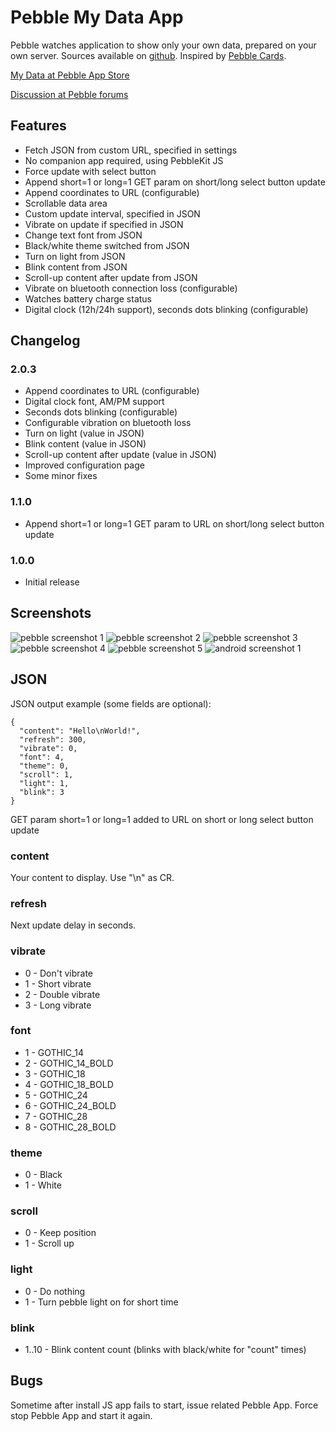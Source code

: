 # Pebble My Data App

Pebble watches application to show only your own data, prepared on your own server.
Sources available on [github](https://github.com/bahbka/pebble-my-data).
Inspired by [Pebble Cards](http://keanulee.com/pebblecards).

[My Data at Pebble App Store](https://apps.getpebble.com/applications/53b0607c94943f8e710001e2)

[Discussion at Pebble forums](http://forums.getpebble.com/discussion/13590/watch-app-sdk2-pebble-my-data-shows-your-data-json-prepared-on-your-own-server)

## Features

* Fetch JSON from custom URL, specified in settings
* No companion app required, using PebbleKit JS
* Force update with select button
* Append short=1 or long=1 GET param on short/long select button update
* Append coordinates to URL (configurable)
* Scrollable data area
* Custom update interval, specified in JSON
* Vibrate on update if specified in JSON
* Change text font from JSON
* Black/white theme switched from JSON
* Turn on light from JSON
* Blink content from JSON
* Scroll-up content after update from JSON
* Vibrate on bluetooth connection loss (configurable)
* Watches battery charge status
* Digital clock (12h/24h support), seconds dots blinking (configurable)

## Changelog

### 2.0.3

- Append coordinates to URL (configurable)
- Digital clock font, AM/PM support
- Seconds dots blinking (configurable)
- Configurable vibration on bluetooth loss
- Turn on light (value in JSON)
- Blink content (value in JSON)
- Scroll-up content after update (value in JSON)
- Improved configuration page
- Some minor fixes

### 1.1.0

- Append short=1 or long=1 GET param to URL on short/long select button update 

### 1.0.0

- Initial release

## Screenshots
![pebble screenshot 1](https://raw.githubusercontent.com/bahbka/pebble-my-data/master/stuff/screenshots/pebble-screenshot_2014-07-06_18-18-15.png)
![pebble screenshot 2](https://raw.githubusercontent.com/bahbka/pebble-my-data/master/stuff/screenshots/pebble-screenshot_2014-07-06_18-19-33.png)
![pebble screenshot 3](https://raw.githubusercontent.com/bahbka/pebble-my-data/master/stuff/screenshots/pebble-screenshot_2014-07-06_18-23-00.png)
![pebble screenshot 4](https://raw.githubusercontent.com/bahbka/pebble-my-data/master/stuff/screenshots/pebble-screenshot_2014-07-06_18-26-22.png)
![pebble screenshot 5](https://raw.githubusercontent.com/bahbka/pebble-my-data/master/stuff/screenshots/pebble-screenshot_2014-07-06_18-27-09.png)
![android screenshot 1](https://raw.githubusercontent.com/bahbka/pebble-my-data/master/stuff/screenshots/Screenshot_2014-07-06-18-31-03_small.png)

## JSON

JSON output example (some fields are optional):

    {
      "content": "Hello\nWorld!",
      "refresh": 300,
      "vibrate": 0,
      "font": 4,
      "theme": 0,
      "scroll": 1,
      "light": 1,
      "blink": 3
    }

GET param short=1 or long=1 added to URL on short or long select button update

### content
Your content to display. Use "\n" as CR.

### refresh
Next update delay in seconds.

### vibrate

- 0 - Don't vibrate
- 1 - Short vibrate
- 2 - Double vibrate
- 3 - Long vibrate

### font

- 1 - GOTHIC_14
- 2 - GOTHIC_14_BOLD
- 3 - GOTHIC_18
- 4 - GOTHIC_18_BOLD
- 5 - GOTHIC_24
- 6 - GOTHIC_24_BOLD
- 7 - GOTHIC_28
- 8 - GOTHIC_28_BOLD

### theme

- 0 - Black
- 1 - White

### scroll

- 0 - Keep position
- 1 - Scroll up

### light

- 0 - Do nothing
- 1 - Turn pebble light on for short time

### blink

- 1..10 - Blink content count (blinks with black/white for "count" times)

## Bugs

Sometime after install JS app fails to start, issue related Pebble App. Force stop Pebble App and start it again.
